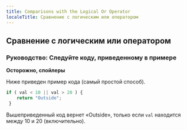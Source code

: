 ```yaml
---
title: Comparisons with the Logical Or Operator
localeTitle: Сравнение с логическим или оператором
---
```

## Сравнение с логическим или оператором

### Руководство: Следуйте коду, приведенному в примере

**Осторожно, спойлеры**

Ниже приведен пример кода (самый простой способ).

```javascript
if ( val < 10 || val > 20 ) { 
    return "Outside"; 
 } 
```

Вышеприведенный код вернет «Outside», только если `val` находится между 10 и 20 (включительно).